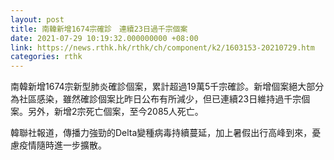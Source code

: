```yaml
---
layout: post
title: 南韓新增1674宗確診　連續23日過千宗個案
date: 2021-07-29 10:19:32.000000000 +08:00
link: https://news.rthk.hk/rthk/ch/component/k2/1603153-20210729.htm
categories: rthk
---
```


南韓新增1674宗新型肺炎確診個案，累計超過19萬5千宗確診。新增個案絕大部分為社區感染，雖然確診個案比昨日公布有所減少，但已連續23日維持過千宗個案。另外，新增2宗死亡個案，至今2085人死亡。

韓聯社報道，傳播力強勁的Delta變種病毒持續蔓延，加上暑假出行高峰到來，憂慮疫情隨時進一步擴散。
